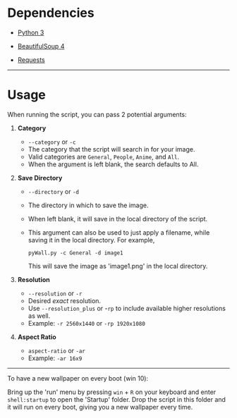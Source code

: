 # Dependencies

- [Python 3](https://www.python.org/downloads/)

- [BeautifulSoup 4](https://www.crummy.com/software/BeautifulSoup/)

- [Requests](http://docs.python-requests.org/en/master/)

---
# Usage

When running the script, you can pass 2 potential arguments:

1. **Category**

	- `--category` or `-c`
	- The category that the script will search in for your image.
	- Valid categories are `General`, `People`, `Anime`, and `All`.
	- When the argument is left blank, the search defaults to All.

2. **Save Directory**

	- `--directory` or `-d`
	- The directory in which to save the image.
	- When left blank, it will save in the local directory of the script.
	- This argument can also be used to just apply a filename, while saving it in the local directory. For example,
		
        `pyWall.py -c General -d image1`
        
        This will save the image as 'image1.png' in the local directory.
        
 3. **Resolution**
 	
    - `--resolution` or `-r`
    - Desired _exact_ resolution.
    - Use `--resolution_plus` or -`rp` to include available higher resolutions as well.
    - Example: `-r 2560x1440` or `-rp 1920x1080`

4. **Aspect Ratio**

	- `aspect-ratio` or `-ar`
	- Example: `-ar 16x9`

---
To have a new wallpaper on every boot (win 10):

Bring up the 'run' menu by pressing `win` + `R` on your keyboard and enter `shell:startup` to open the 'Startup' folder. Drop the script in this folder and it will run on every boot, giving you a new wallpaper every time.